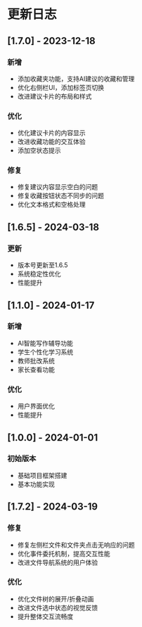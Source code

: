 # 更新日志

## [1.7.0] - 2023-12-18

### 新增
- 添加收藏夹功能，支持AI建议的收藏和管理
- 优化右侧栏UI，添加标签页切换
- 改进建议卡片的布局和样式

### 优化
- 优化建议卡片的内容显示
- 改进收藏功能的交互体验
- 添加空状态提示

### 修复
- 修复建议内容显示空白的问题
- 修复收藏按钮状态不同步的问题
- 优化文本格式和空格处理

## [1.6.5] - 2024-03-18

### 更新
- 版本号更新至1.6.5
- 系统稳定性优化
- 性能提升

## [1.1.0] - 2024-01-17

### 新增
- AI智能写作辅导功能
- 学生个性化学习系统
- 教师批改系统
- 家长查看功能

### 优化
- 用户界面优化
- 性能提升

## [1.0.0] - 2024-01-01

### 初始版本
- 基础项目框架搭建
- 基本功能实现 

## [1.7.2] - 2024-03-19

### 修复
- 修复左侧栏文件和文件夹点击无响应的问题
- 优化事件委托机制，提高交互性能
- 改进文件导航系统的用户体验

### 优化
- 优化文件树的展开/折叠动画
- 改进文件选中状态的视觉反馈
- 提升整体交互流畅度